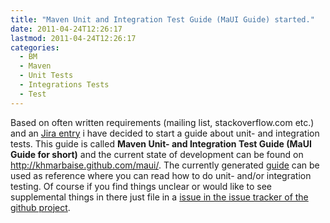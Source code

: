 ```yaml
---
title: "Maven Unit and Integration Test Guide (MaUI Guide) started."
date: 2011-04-24T12:26:17
lastmod: 2011-04-24T12:26:17
categories:
  - BM
  - Maven
  - Unit Tests
  - Integrations Tests
  - Test
---
```

Based on often written requirements (mailing list, stackoverflow.com etc.) and an <a href="http://jira.codehaus.org/browse/MNG-1563">Jira entry</a> i have decided to start a guide about unit- and integration tests. This guide is called <b>Maven Unit- and Integration Test Guide (MaUI Guide for short)</b> and the current state of development can be found on <a href="http://khmarbaise.github.com/maui/">http://khmarbaise.github.com/maui/</a>. The currently generated <a href="http://khmarbaise.github.com/maui/">guide</a> can be used as reference  where you can read how to do unit- and/or integration testing. Of course if you find things unclear or would like to see supplemental things in there just file in a <a href="https://github.com/khmarbaise/maui/issues">issue in the issue tracker of the github project</a>.

